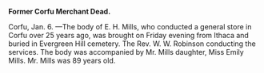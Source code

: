   **Former Corfu Merchant Dead.**
  
  Corfu, Jan. 6. —The body of E. H. Mills, who conducted a general store in Corfu over 25 years ago, was brought on Friday evening from Ithaca and buried in Evergreen Hill cemetery. The Rev. W. W. Robinson conducting the services. The body was accompanied by Mr. Mills daughter, Miss Emily Mills. Mr. Mills was 89 years old. 